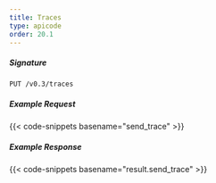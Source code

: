 ```yaml
---
title: Traces
type: apicode
order: 20.1
---
```


##### Signature
`PUT /v0.3/traces`

##### Example Request

{{< code-snippets basename="send_trace" >}}

##### Example Response

{{< code-snippets basename="result.send_trace" >}}
